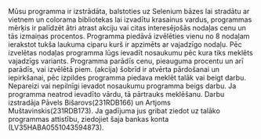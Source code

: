 Mūsu programma ir izstrādāta, balstoties uz Selenium bāzes lai stradātu ar vietnem un colorama bibliotekas lai izvadītu krasainus vardus, programmas mērķis ir palīdzēt ātri atrast akciju vai citas interesējošās nodaļas cenu un tās izmaiņas procentos. Programma piedāvā izvēlēties  vienu no 8 nodaļam ierakstot tukša laukuma ciparu kurš ir apzimēts ar vajadzīgo nodaļu. Pēc izvelētas nodaļas programma lūgs ievadīt nosaukumu pēc kura tiks meklēts vajadzīgs variants.  Programma parādīs cenu, pieauguma procentu un arī parādīs, vai izvēlētā piem. (akcija) šobrīd ir atvērta pārdošanai un iepirkšanai,  pēc izpildes programma piedava  meklēt talāk vai beigt darbu. Nepareizi vai nepilnīgi ievadot nosaukumu programma beigs darbu. Ja programma neatrod ievadīto vārdu, tā pārtrauks meklēšanu. Darbu izstradāja Pāvels Bišarovs(231RDB166) un Artjoms Muštavinskis(231RDB173). Ja gadījuma jus gribat ziedot uz talāko programmas attistību, ziedojiet šaja bankas konta (LV35HABA0551043594873).
